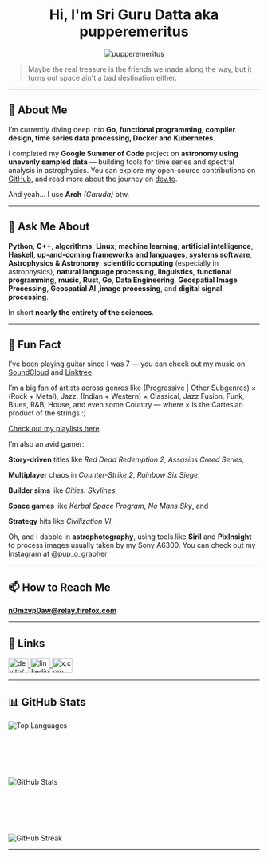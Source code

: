 <h1 align="center">Hi, I'm Sri Guru Datta aka pupperemeritus</h1>

<p align="center">
  <img src="https://komarev.com/ghpvc/?username=pupperemeritus&label=Profile%20views&color=0e75b6&style=flat" alt="pupperemeritus" />
</p>

> Maybe the real treasure is the friends we made along the way, but it turns out space ain't a bad destination either.

---

## 🧠 About Me

I’m currently diving deep into **Go, functional programming, compiler design, time series data processing, Docker and Kubernetes**.

I completed my **Google Summer of Code** project on **astronomy using unevenly sampled data** — building tools for time series and spectral analysis in astrophysics. You can explore my open-source contributions on [GitHub](https://github.com/pupperemeritus), and read more about the journey on [dev.to](https://dev.to/pupperemeritus).

And yeah... I use **Arch** *(Garuda)* btw.

---

## 🔧 Ask Me About


**Python**, **C++**, **algorithms**, **Linux**, **machine learning**, **artificial intelligence**, **Haskell**, **up-and-coming frameworks and languages**, **systems software**, **Astrophysics & Astronomy**,
**scientific computing** (especially in astrophysics), **natural language processing**, **linguistics**, **functional programming**, **music**,  **Rust**, **Go**, **Data Engineering**,
**Geospatial Image Processing**, **Geospatial AI** ,**image processing**, and **digital signal processing**.

In short **nearly the entirety of the sciences**.

---

## 🎸 Fun Fact

I’ve been playing guitar since I was 7 — you can check out my music on [SoundCloud](https://soundcloud.com/pupperemeritus) and [Linktree](https://linktr.ee/cosmitechts).

I’m a big fan of artists across genres like (Progressive | Other Subgenres) × (Rock + Metal), Jazz, (Indian + Western) × Classical, Jazz Fusion, Funk, Blues, R&B, House, and even some Country  — where × is the Cartesian product of the strings :)

[Check out my playlists here](https://www.last.fm/user/pupper_emeritus/playlists).

I’m also an avid gamer:  

**Story-driven** titles like *Red Dead Redemption 2*,  *Assasins Creed Series*,

**Multiplayer** chaos in *Counter-Strike 2*, *Rainbow Six Siege*,

**Builder sims** like *Cities: Skylines*,

**Space games** like *Kerbal Space Program*, *No Mans Sky*, and  

**Strategy** hits like *Civilization VI*.

Oh, and I dabble in **astrophotography**, using tools like **Siril** and **PixInsight** to process images usually taken by my Sony A6300. You can check out my Instagram at [@pup_o_grapher](https://www.instagram.com/pup_o_grapher/)


---

## 📫 How to Reach Me

**n0mzvp0aw@relay.firefox.com**  


---

## 🔗 Links

<p align="left">
  <a href="https://dev.to/pupperemeritus" target="blank">
    <img align="center" src="https://raw.githubusercontent.com/rahuldkjain/github-profile-readme-generator/master/src/images/icons/Social/devto.svg" alt="dev.to/pupperemeritus" height="30" width="40" />
  </a>
  <a href="https://linkedin.com/in/sri-guru-datta-p/" target="blank">
    <img align="center" src="https://raw.githubusercontent.com/rahuldkjain/github-profile-readme-generator/master/src/images/icons/Social/linked-in-alt.svg" alt="linkedin" height="30" width="40" />
  </a>
  <a href="https://x.com/pupperemeritus9" target="blank">
    <img align="center" src="https://raw.githubusercontent.com/rahuldkjain/github-profile-readme-generator/master/src/images/icons/Social/twitter.svg" alt="x.com" height="30" width="40" />
  </a>
</p>

---

## 📊 GitHub Stats

<p>
  <img align="center" src="https://github-readme-stats.vercel.app/api/top-langs?username=pupperemeritus&show_icons=true&locale=en&size_weight=0.5&count_weight=0.5&hide=html,css,vim script&layout=donut&theme=nord" alt="Top Languages" />
</p>

<br>
<br>
<br>
<br>

<p>
  <img align="center" src="https://github-readme-stats.vercel.app/api?username=pupperemeritus&show_icons=true&show=reviews,discussions_started,discussions_answered,prs_merged,prs_merged_percentage&locale=en&theme=nord" alt="GitHub Stats" />
</p>


<br>
<br>
<br>
<br>

<p>
  <img align="center" src="https://github-readme-streak-stats.herokuapp.com/?user=pupperemeritus&theme=nord&date_format=M%20j%5B%2C%20Y%5D" alt="GitHub Streak" />
</p>

---

